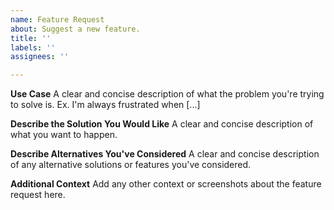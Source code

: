 ```yaml
---
name: Feature Request
about: Suggest a new feature.
title: ''
labels: ''
assignees: ''

---
```


**Use Case**
A clear and concise description of what the problem you're trying to solve is. Ex. I'm always frustrated when [...]

**Describe the Solution You Would Like**
A clear and concise description of what you want to happen.

**Describe Alternatives You've Considered**
A clear and concise description of any alternative solutions or features you've considered.

**Additional Context**
Add any other context or screenshots about the feature request here.
